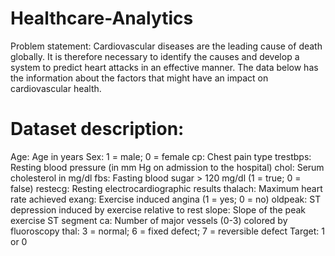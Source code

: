 # Healthcare-Analytics

Problem statement:
Cardiovascular diseases are the leading cause of death globally. It is therefore necessary to identify the causes and develop a system to predict heart attacks in an effective manner. The data below has the information about the factors that might have an impact on cardiovascular health. 

# Dataset description:

Age:	Age in years
Sex:	1 = male; 0 = female
cp:	Chest pain type
trestbps:	Resting blood pressure (in mm Hg on admission to the hospital)
chol:	Serum cholesterol in mg/dl
fbs:	Fasting blood sugar > 120 mg/dl (1 = true; 0 = false)
restecg:	Resting electrocardiographic results
thalach:	Maximum heart rate achieved
exang:	Exercise induced angina (1 = yes; 0 = no)
oldpeak:	ST depression induced by exercise relative to rest
slope:	Slope of the peak exercise ST segment
ca:	Number of major vessels (0-3) colored by fluoroscopy
thal:	3 = normal; 6 = fixed defect; 7 = reversible defect
Target:	1 or 0

